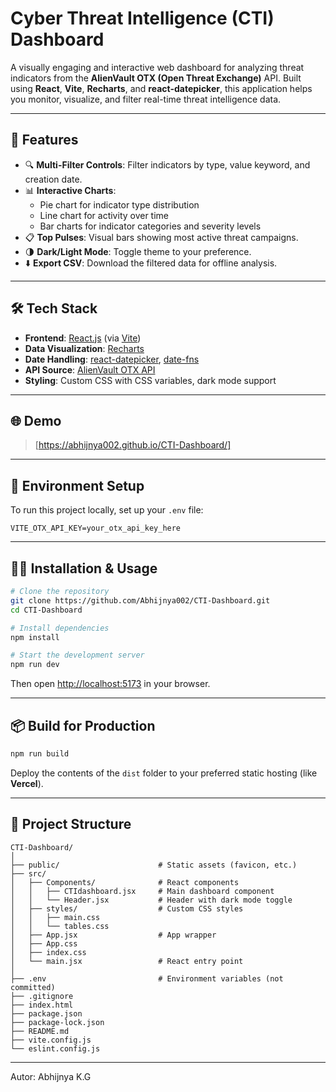 # Cyber Threat Intelligence (CTI) Dashboard

A visually engaging and interactive web dashboard for analyzing threat indicators from the **AlienVault OTX (Open Threat Exchange)** API. Built using **React**, **Vite**, **Recharts**, and **react-datepicker**, this application helps you monitor, visualize, and filter real-time threat intelligence data.



---

## 🚀 Features

- 🔍 **Multi-Filter Controls**: Filter indicators by type, value keyword, and creation date.
- 📊 **Interactive Charts**:
  - Pie chart for indicator type distribution
  - Line chart for activity over time
  - Bar charts for indicator categories and severity levels
- 📋 **Top Pulses**: Visual bars showing most active threat campaigns.
- 🌗 **Dark/Light Mode**: Toggle theme to your preference.
- ⬇️ **Export CSV**: Download the filtered data for offline analysis.

---

## 🛠️ Tech Stack

- **Frontend**: [React.js](https://reactjs.org/) (via [Vite](https://vitejs.dev/))
- **Data Visualization**: [Recharts](https://recharts.org/)
- **Date Handling**: [react-datepicker](https://www.npmjs.com/package/react-datepicker), [date-fns](https://date-fns.org/)
- **API Source**: [AlienVault OTX API](https://otx.alienvault.com/)
- **Styling**: Custom CSS with CSS variables, dark mode support

---

## 🌐 Demo

> [https://abhijnya002.github.io/CTI-Dashboard/] 

---

## 🔐 Environment Setup

To run this project locally, set up your `.env` file:

```env
VITE_OTX_API_KEY=your_otx_api_key_here
```

---

## 🧑‍💻 Installation & Usage

```bash
# Clone the repository
git clone https://github.com/Abhijnya002/CTI-Dashboard.git
cd CTI-Dashboard

# Install dependencies
npm install

# Start the development server
npm run dev
```

Then open [http://localhost:5173](http://localhost:5173) in your browser.

---

## 📦 Build for Production

```bash
npm run build
```

Deploy the contents of the `dist` folder to your preferred static hosting (like **Vercel**).

---

## 📁 Project Structure

```
CTI-Dashboard/
│
├── public/                      # Static assets (favicon, etc.)
├── src/
│   ├── Components/              # React components
│   │   ├── CTIdashboard.jsx     # Main dashboard component
│   │   └── Header.jsx           # Header with dark mode toggle
│   ├── styles/                  # Custom CSS styles
│   │   ├── main.css
│   │   └── tables.css
│   ├── App.jsx                  # App wrapper
│   ├── App.css
│   ├── index.css
│   └── main.jsx                 # React entry point
│
├── .env                         # Environment variables (not committed)
├── .gitignore
├── index.html
├── package.json
├── package-lock.json
├── README.md
├── vite.config.js
└── eslint.config.js
```



---

Autor: Abhijnya K.G
